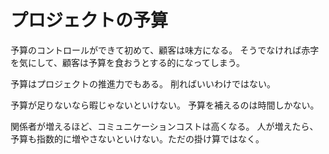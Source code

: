 # プロジェクトの予算

予算のコントロールができて初めて、顧客は味方になる。
そうでなければ赤字を気にして、顧客は予算を食おうとする的になってしまう。

予算はプロジェクトの推進力でもある。
削ればいいわけではない。

予算が足りないなら暇じゃないといけない。
予算を補えるのは時間しかない。

関係者が増えるほど、コミュニケーションコストは高くなる。
人が増えたら、予算も指数的に増やさないといけない。ただの掛け算ではなく。
